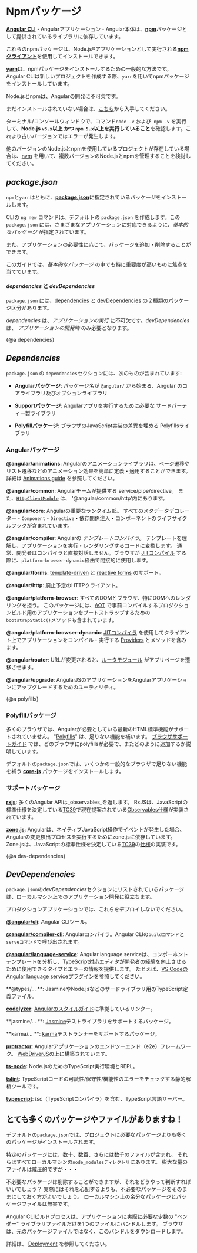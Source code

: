 # Npmパッケージ

 [**Angular CLI**](https://cli.angular.io/)・Angularアプリケーション・Angular本体は、[**npm**](https://docs.npmjs.com/)パッケージとして提供されているライブラリに依存しています。

これらのnpmパッケージは、Node.js®アプリケーションとして実行される[**npmクライアント**](https://docs.npmjs.com/cli/install)を使用してインストールできます。

[**yarn**](https://yarnpkg.com/en/)は、npmパッケージをインストールするための一般的な方法です。
Angular CLIは新しいプロジェクトを作成する際、`yarn`を用いてnpmパッケージをインストールしています。

<div class="l-sub-section">

Node.jsとnpmは、Angularの開発に不可欠です。

まだインストールされていない場合は、[こちら](https://docs.npmjs.com/getting-started/installing-node "Node.jsのインストールと npmのアップデート")から入手してください。

ターミナル/コンソールウィンドウで、コマンド`node -v` および` npm -v` を実行して、**Node.js `v8.x`以上 かつ `npm 5.x`以上を実行していること**を確認します。これより古いバージョンではエラーが発生します。

他のバージョンのNode.jsとnpmを使用しているプロジェクトが存在している場合は、[nvm](https://github.com/creationix/nvm) を用いて、複数バージョンのNode.jsとnpmを管理することを検討してください。

</div>

## _package.json_

`npm`と`yarn`はともに、[**package.json**](https://docs.npmjs.com/files/package.json)に指定されているパッケージをインストールします。

CLIの `ng new` コマンドは、デフォルトの `package.json` を作成します。この `package.json` には、さまざまなアプリケーションに対応できるように、_基本的なパッケージ_ が指定されています。

また、アプリケーションの必要性に応じて、パッケージを追加・削除することができます。

このガイドでは、_基本的なパッケージ_ の中でも特に重要度が高いものに焦点を当てています。

#### *dependencies* と *devDependencies*

`package.json` には、[dependencies](guide/npm-packages#dependencies) と [devDependencies](guide/npm-packages#dev-dependencies) の２種類のパッケージ区分があります。

*dependencies* は、*アプリケーションの実行* に不可欠です。*devDependencies* は、 *アプリケーションの開発時* のみ必要となります。

{@a dependencies}

## *Dependencies*
`package.json` の `dependencies`セクションには、次のものが含まれています:

* **Angularパッケージ**: パッケージ名が `@angular/` から始まる、Angular のコアライブラリ及びオプションライブラリ

* **Supportパッケージ**: Angularアプリを実行するために必要な サードパーティー製ライブラリ

* **Polyfillパッケージ**: ブラウザのJavaScript実装の差異を埋める Polyfillsライブラリ

### Angularパッケージ

**@angular/animations**: Angularのアニメーションライブラリは、ページ遷移やリスト遷移などのアニメーション効果を簡単に定義・適用することができます。
詳細は [Animations guide](guide/animations) を参照してください。

**@angular/common**: Angularチームが提供する service/pipe/directive。
また、[`HttpClientModule`](guide/http) は、 '@angular/common/http'内にあります。

**@angular/core**: Angularの重要なランタイム部。
すべてのメタデータデコレーター・`Component`・`Directive`・依存関係注入・コンポーネントのライフサイクルフックが含まれています。

**@angular/compiler**: Angularの *テンプレートコンパイラ*。
テンプレートを理解し、アプリケーションを実行・レンダリングするコードに変換します。
通常、開発者はコンパイラと直接対話しません。ブラウザが [JITコンパイル](guide/aot-compiler) する際に、`platform-browser-dynamic`経由で間接的に使用します。

**@angular/forms**: [template-driven](guide/forms) と [reactive forms](guide/reactive-forms) のサポート。

**@angular/http**: 廃止予定のHTTPクライアント。

**@angular/platform-browser**: すべてのDOMとブラウザ、特にDOMへのレンダリングを担う。
このパッケージには、[AOT](guide/aot-compiler) で事前コンパイルするプロダクションビルド用のアプリケーションをブートストラップするための`bootstrapStatic()`メソッドも含まれています。

**@angular/platform-browser-dynamic**: [JITコンパイラ](guide/aot-compiler) を使用してクライアント上でアプリケーションをコンパイル・実行する [Providers](api/core/Provider) とメソッドを含みます。

**@angular/router**: URLが変更されると、[ルータモジュール](/guide/router) がアプリページを遷移させます。

**@angular/upgrade**: AngularJSのアプリケーションをAngularアプリケーションにアップグレードするためのユーティリティ。

{@a polyfills}

### Polyfillパッケージ

多くのブラウザでは、Angularが必要としている最新のHTML標準機能がサポートされていません。
"[Polyfills](https://en.wikipedia.org/wiki/Polyfill)" は、足りない機能を補います。
[ブラウザサポートガイド](guide/browser-support) では、どのブラウザにpolyfillsが必要で、またどのように追加するか説明しています。

デフォルトの`package.json`では、いくつかの一般的なブラウザで足りない機能を補う **[core-js](https://github.com/zloirock/core-js)** パッケージをインストールします。

### サポートパッケージ

**[rxjs](https://github.com/benlesh/RxJS)**: 多くのAngular APIは_observables_を返します。
RxJSは、JavaScriptの標準仕様を決定している[TC39](http://www.ecma-international.org/memento/TC39.htm)で現在提案されている[Observables仕様](https://github.com/zenparsing/es-observable)が実装されています。


**[zone.js](https://github.com/angular/zone.js)**: Angularは、ネイティブJavaScript操作でイベントが発生した場合、Angularの変更検出プロセスを実行するためにzone.jsに依存しています。
Zone.jsは、JavaScriptの標準仕様を決定している[TC39](http://www.ecma-international.org/memento/TC39.htm)の[仕様](https://gist.github.com/mhevery/63fdcdf7c65886051d55)の実装です。


{@a dev-dependencies}

## *DevDependencies*

`package.json`の*devDependencies*セクションにリストされているパッケージは、ローカルマシン上でのアプリケーション開発に役立ちます。

プロダクションアプリケーションでは、これらをデプロイしないでください。

**[@angular/cli](https://github.com/angular/angular-cli/)**: Angular CLIツール。


**[@angular/compiler-cli](https://github.com/angular/angular/blob/master/packages/compiler-cli/README.md)**: Angularコンパイラ。Angular CLIの`buildコマンド`と`serveコマンド`で呼び出されます。


**[@angular/language-service](https://github.com/angular/angular-cli/)**: Angular language serviceは、コンポーネントテンプレートを分析し、TypeScript対応エディタが開発者の経験を向上させるために使用できるタイプとエラーの情報を提供します。
たとえば、[VS CodeのAngular language serviceプラグイン](https://marketplace.visualstudio.com/items?itemName=Angular.ng-template)を参照してください。


**@types/... **: JasmineやNode.jsなどのサードライブラリ用のTypeScript定義ファイル。


**[codelyzer](https://www.npmjs.com/package/codelyzer)**: [Angularのスタイルガイド](guide/styleguide)に準拠しているリンター。


**jasmine/... **: [Jasmine](https://jasmine.github.io/)テストライブラリをサポートするパッケージ。


**karma/... **: [karma](https://www.npmjs.com/package/karma)テストランナーをサポートするパッケージ。


**[protractor](https://www.npmjs.com/package/protractor)**: Angularアプリケーションのエンドツーエンド（e2e）フレームワーク。 
[WebDriverJS](https://github.com/SeleniumHQ/selenium/wiki/WebDriverJs)の上に構築されています。


**[ts-node](https://www.npmjs.com/package/ts-node)**: Node.jsのためのTypeScript実行環境とREPL。


**[tslint](https://www.npmjs.com/package/tslint)**: TypeScriptコードの可読性/保守性/機能性のエラーをチェックする静的解析ツールです。


**[typescript](https://www.npmjs.com/package/typescript)**:
*tsc*（TypeScriptコンパイラ）を含む、TypeScript言語サーバー。


## とても多くのパッケージやファイルがありますね！

デフォルトの`package.json`では、プロジェクトに必要なパッケージよりも多くのパッケージがインストールされます。

特定のパッケージには、数十、数百、さらには数千のファイルが含まれ、
それらはすべてローカルマシンの`node_modulesディレクトリ`にあります。
膨大な量のファイルは威圧的ですが・・・

不必要なパッケージは削除することができますが、それをどうやって判断すればいいでしょう？
実際にはそれを心配するよりも、不必要なパッケージをそのままにしておく方がよいでしょう。
ローカルマシン上の余分なパッケージとパッケージファイルは無害です。

Angular CLIビルドプロセスは、アプリケーションに実際に必要な少数の "ベンダー" ライブラリファイルだけを1つのファイルにバンドルします。
ブラウザは、元のパッケージファイルではなく、このバンドルをダウンロードします。

詳細は、 [Deployment](guide/deployment) を参照してください。
